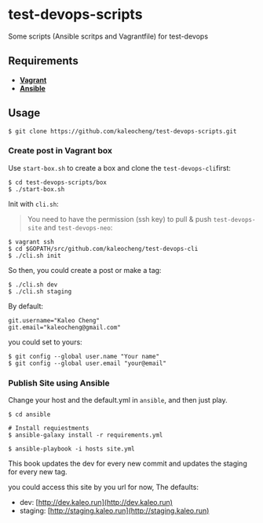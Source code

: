 

# test-devops-scripts
Some scripts (Ansible scritps and Vagrantfile) for test-devops

## Requirements
- [**Vagrant**](https://www.vagrantup.com/)
- [**Ansible**](https://www.ansible.com/)

## Usage

```shell
$ git clone https://github.com/kaleocheng/test-devops-scripts.git
```

###  Create post  in Vagrant box
Use `start-box.sh` to create a box and clone the `test-devops-cli`first:
```shell
$ cd test-devops-scripts/box
$ ./start-box.sh
```

Init with `cli.sh`:
> You need to have the permission (ssh key) to pull & push `test-devops-site` and `test-devops-neo`:

```shell
$ vagrant ssh
$ cd $GOPATH/src/github.com/kaleocheng/test-devops-cli
$ ./cli.sh init
```
So then, you could create a post or make a tag:
```shell
$ ./cli.sh dev
$ ./cli.sh staging
```
By default:
```shell
git.username="Kaleo Cheng"
git.email="kaleocheng@gmail.com"
```
you could set to yours:
```shell
$ git config --global user.name "Your name"
$ git config --global user.email "your@email"
```

### Publish Site using Ansible
Change your host and the default.yml  in `ansible`, and then just play.
```shell
$ cd ansible

# Install requiestments
$ ansible-galaxy install -r requirements.yml

$ ansible-playbook -i hosts site.yml
```
This book updates the dev for every new commit and updates the staging for every new tag.

you could access this site by you url for now, The defaults:

- dev: [http://dev.kaleo.run](http://dev.kaleo.run)
- staging: [http://staging.kaleo.run](http://staging.kaleo.run)
